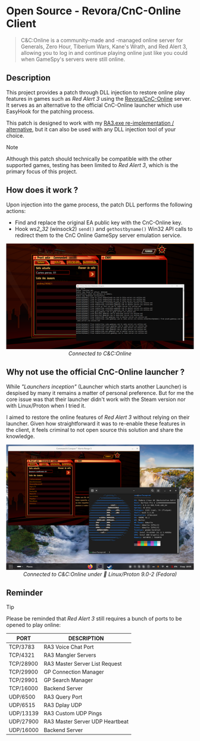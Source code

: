 # Open Source - Revora/CnC-Online Client

> C&C:Online is a community-made and -managed online server for Generals, Zero Hour, Tiberium Wars, Kane's Wrath, and Red Alert 3, allowing you to log in and continue playing online just like you could when GameSpy's servers were still online.

## Description

This project provides a patch through DLL injection to restore online play features in games such as *Red Alert 3* using the [Revora/CnC-Online](https://cnc-online.net/en/) server. It serves as an alternative to the official CnC-Online launcher which use EasyHook for the patching process.

This patch is designed to work with my [RA3.exe re-implementation / alternative](https://github.com/xan105/RA3-Launcher), but it can also be used with any DLL injection tool of your choice.

> [!NOTE]
> Although this patch should technically be compatible with the other supported games, testing has been limited to *Red Alert 3*, which is the primary focus of this project.

## How does it work ?

Upon injection into the game process, the patch DLL performs the following actions:

- Find and replace the original EA public key with the CnC-Online key.
- Hook _ws2_32_ (winsock2) `send()` and `gethostbyname()` Win32 API calls to redirect them to the CnC Online GameSpy server emulation service.

<p align="center">
  <img src="https://github.com/xan105/CnC-Online/raw/main/screenshot/welcome_back_commander.png">
  <em>Connected to C&C:Online</em>
</p>

## Why not use the official CnC-Online launcher ?

While _"Launchers inception"_ (Launcher which starts another Launcher) is despised by many it remains a matter of personal preference. 
But for me the core issue was that their launcher didn't work with the Steam version nor with Linux/Proton when I tried it.

I aimed to restore the online features of *Red Alert 3* without relying on their launcher. Given how straightforward it was to re-enable these features in the client, it feels criminal to not open source this solution and share the knowledge.

<p align="center">
  <img src="https://github.com/xan105/CnC-Online/raw/main/screenshot/linux_proton.png">
  <em>Connected to C&C:Online under 🐧 Linux/Proton 9.0-2 (Fedora)</em>
</p>

## Reminder

> [!TIP]
> Please be reminded that *Red Alert 3* still requires a bunch of ports to be opened to play online:

|PORT|DESCRIPTION|
|----|-----------|
|TCP/3783|RA3 Voice Chat Port|
|TCP/4321|RA3 Mangler Servers|
|TCP/28900|RA3 Master Server List Request|
|TCP/29900|GP Connection Manager|
|TCP/29901|GP Search Manager|
|TCP/16000|Backend Server|
|UDP/6500|RA3 Query Port|
|UDP/6515|RA3 Dplay UDP|
|UDP/13139|RA3 Custom UDP Pings|
|UDP/27900|RA3 Master Server UDP Heartbeat|
|UDP/16000|Backend Server|
